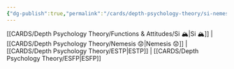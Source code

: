 ```yaml
---
{"dg-publish":true,"permalink":"/cards/depth-psychology-theory/si-nemesis/","noteIcon":"","created":"2023-01-05T12:08:09.173+01:00","updated":"2023-04-20T21:37:04.015+02:00"}
---
```


[[CARDS/Depth Psychology Theory/Functions & Attitudes/Si 🏔️\|Si 🏔️]] | [[CARDS/Depth Psychology Theory/Nemesis 😟\|Nemesis 😟]]  | [[CARDS/Depth Psychology Theory/ESTP\|ESTP]] | [[CARDS/Depth Psychology Theory/ESFP\|ESFP]]
